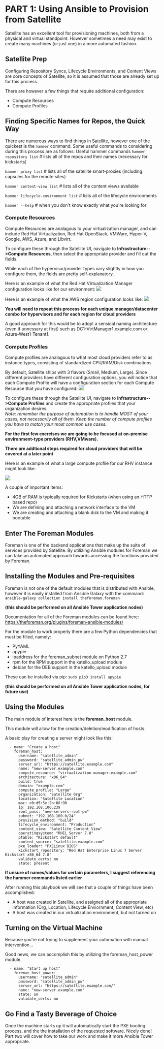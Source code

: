 # PART 1: Using Ansible to Provision from Satellite
Satellite has an excellent tool for provisioning machines, both from a physical and virtual standpoint.  However sometimes a need may exist to create many machines (or just one) in a more automated fashion.


## Satellite Prep
Configuring Repository Syncs, Lifecycle Environments, and Content Views are core concepts of Satellite, so it is assumed that those are already set up for this process.

There are however a few things that require additional configuration:
- Compute Resources
- Compute Profiles


## Finding Specific Names for Repos, the Quick Way
There are numerous ways to find things in Satellite, however one of the quickest is the `hammer` command.  Some useful commands to considering during this process are as follows:
Useful hammer commands
`hammer repository list` # lists all of the repos and their names (necessary for kickstarts)

`hammer proxy list` # lists all of the satellite smart-proxies (including capsules for the remote sites)

`hammer content-view list` # lists all of the content views available

`hammer lifecycle-environment list` # lists all of the lifecycle environments

`hammer --help` # when you don't know exactly what you're looking for

### Compute Resources
Compute Resources are analagous to your virtualization manager, and can include Red Hat Virtualization, Red Hat OpenStack, VMWare, Hyper-V, Google, AWS, Azure, and Libvirt.

To configure these through the Satellite UI, navigate to **Infrastructure-->Compute Resources**, then select the appropriate provider and fill out the fields.  

While each of the hypervisor/provider types vary slightly in how you configure them, the fields are pretty self-explanatory.  

Here is an example of what the Red Hat Virtualization Manager configuration looks like for our environment:
![](./images/satellite_rhv_compute_resource.png)


Here is an example of what the AWS region configuration looks like:
![](./images/satellite_aws_compute_resource.png)


**You will need to repeat this process for each unique manager/datacenter combo for hypervisors and for each region for cloud providers**

A good approach for this would be to adopt a sensical naming architecture (even if unnessary at first) such as DC1-VirtManager1.example.com or Azure-West1-Tenant1.

### Compute Profiles
Compute profiles are analagous to what most cloud providers refer to as instance types, consisting of standardized CPU/RAM/Disk combinations.

By default, Satellite ships with 3 flavors (Small, Medium, Large).  Since different providers have different configuration options, you will notice that each Compute Profile will have a configuration section for each Compute Resource that you have configured:
![](./images/satellite_compute_profiles.png)


To configure these through the Satellite UI, navigate to **Infrastructure-->Compute Profiles** and create the appropriate profiles that your organization desires.  
*Note: remember the purpose of automation is to handle MOST of your cases, not necessarily all of them. Keep the number of compute profiles you have to match your most common use cases.*

**For the first few exercises we are going to be focused at on-premise environment-type providers (RHV,VMware).**

**There are addtional steps required for cloud providers that will be covered at a later point**

Here is an example of what a large compute profile for our RHV instance might look like:

![](./images/satellite_compute_profile_rhv_large.png)

A couple of important items:
- 4GB of RAM is typically required for Kickstarts (when using an HTTP based repo)
- We are defining and attaching a network interface to the VM
- We are creating and attaching a blank disk to the VM and making it bootable


## Enter The Foreman Modules
Foreman is one of the backend applications that make up the suite of services provided by Satellite.  By utilizing Ansible modules for Foreman we can take an automated approach towards accessing the functions provided by Foreman.

## Installing the Modules and Pre-requisites
Foreman is not one of the default modules that is distributed with Ansible, however it is easily installed from Ansible Galaxy with the command:
`ansible-galaxy collection install theforeman.foreman`

**(this should be performed on all Ansible Tower application nodes)**

Documentation for all of the Foreman modules can be found here:
<https://theforeman.org/plugins/foreman-ansible-modules/>

For the module to work properly there are a few Python dependencies that must be filled, namely:
- PyYAML
- apypie
- ipaddress for the foreman_subnet module on Python 2.7
- rpm for the RPM support in the katello_upload module
- debian for the DEB support in the katello_upload module

These can be installed via pip:
`sudo pip3 install apypie`

**(this should be performed on all Ansible Tower application nodes, for future use)**


## Using the Modules
The main module of interest here is the **foreman_host** module.

This module will allow for the creation/deletion/modification of hosts.

A basic play for creating a server might look like this:

```
  - name: "Create a host"
    foreman_host:
      username: "satellite_admin"
      password: "satellite_admin_pw"
      server_url: "https://satellite.example.com"
      name: "new-server.example.com"
      compute_resource: "virtualization-manager.example.com"
      architecture: "x86_64"
      build: true
      domain: "example.com"
      compute_profile: "Large"
      organization: "Satellite Org"
      location: "Satellite Location"
      mac: e0:d5:5e:2b:08:90
      ip: 192.168.100.239
      root_pass: "new-servers-root-pw"
      subnet: "192.168.100.0/24"
      provision_method: "build"
      lifecycle_environment: "Production"
      content_view: "Satellite Content View"
      operatingsystem: "RHEL Server 7.8"
      ptable: "Kickstart default"
      content_source: "satellite.example.com"
      pxe_loader: "PXELinux BIOS"
      kickstart_repository: "Red Hat Enterprise Linux 7 Server Kickstart x86_64 7.8"
      validate_certs: no
      state: present

```
**If unsure of names/values for certain parameters, I suggest referencing the hammer commands listed earlier**

After running this playbook we will see that a couple of things have been accomplished:
- A host was created in Satellite, and assigned all of the appropriate information (Org, Location, Lifecycle Enviornment, Content View, etc)
- A host was created in our virtualization environment, but not turned on

## Turning on the Virtual Machine
Because you're not trying to supplement your automation with manual intervention...

Good news, we can accomplish this by utilizing the foreman\_host\_power module.

```
  - name: "Start up host"
    foreman_host_power:
      username: "satellite_admin"
      password: "satellite_admin_pw"
      server_url: "https://satellite.example.com/"
      name: "new-server.example.com"
      state: on
      validate_certs: no
```

## Go Find a Tasty Beverage of Choice
Once the machine starts up it will automatically start the PXE booting process, and the the installation of the requested software.  Nicely done!  Part two will cover how to take our work and make it more Ansible Tower appropriate.
